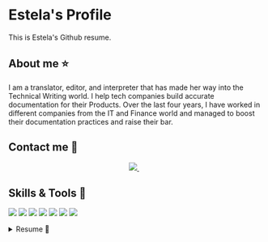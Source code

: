 # Estela's Profile
This is Estela's Github resume.
## About me ⭐
I am a translator, editor, and interpreter that has made her way into the Technical Writing world. I help tech companies build accurate documentation for their Products.
Over the last four years, I have worked in different companies from the IT and Finance world and managed to boost their documentation practices and raise their bar.
## Contact me 💌
<p align='center'>
  <a href="https://www.linkedin.com/in/estela-mora-alfons%C3%ADn-b7571b9a/">
    <img src="https://img.shields.io/badge/linkedin-%230077B5.svg?&style=for-the-badge&logo=linkedin&logoColor=white" />
     </a>&nbsp;&nbsp;
  </p>
    
## Skills & Tools 💪
<p align='left'>
<img src="https://img.shields.io/badge/Bitbucket-0747a6?style=for-the-badge&logo=bitbucket&logoColor=white" />
<img src= "https://img.shields.io/badge/Jira-0052CC?style=for-the-badge&logo=Jira&logoColor=white" />
<img src= "https://img.shields.io/badge/Python-FFD43B?style=for-the-badge&logo=python&logoColor=blue" />
<img src="https://img.shields.io/badge/json-5E5C5C?style=for-the-badge&logo=json&logoColor=white" />
<img src="https://img.shields.io/badge/Markdown-000000?style=for-the-badge&logo=markdown&logoColor=white" />
<img src= "	https://img.shields.io/badge/VSCode-0078D4?style=for-the-badge&logo=visual%20studio%20code&logoColor=white" />
<img src= "https://img.shields.io/badge/HTML5-E34F26?style=for-the-badge&logo=html5&logoColor=white" />
</p>

<details>
<summary>Resume 📃</summary>

## Work Experience
### Senior Technical Writer — Technisys
📆 2021–2023
<ul>
<li> Development of documentation plan for the Product Packaging (functional, technical, and commercial documentation) </li>
<li> Translation and editing (English and Spanish) of product documentation and training materials</li>
<li> Content creation for training and product </li>
<li> Creation of templates and style guides </li>
<li> Content creation for the API Portal </li>
<li> Management of Bitbucket repositories, Jira incidents, and Confluence </li>
<li> Live translation (ENG<>SPA) at virtual meetings and training sessions </li>
</ul>

<b> My Work in Metrics </b>
<ul>
<li> + 100 edited file for the API Portal </li>
<li> + 80 filed edited for the lastest major release of Cyberbank 4.0 (Technisys' propietary product) </li>
<li> 30 training material decks written, edited and translated </li>
<li> Live translation in more than 50 virtual meetings </li>
</ul>

### Senior Technical Writer — Crisil 
📆 2017–2021
<ul>
<li> Development of documentation plan for the Product Packaging (functional, technical, and commercial documentation) </li>
<li> Translation and editing (English and Spanish) of product documentation and training materials</li>
<li> Editing and Proofreading of financial and statistics reports for Tier 1 bank in the US </li>
<li> Creation of style guide </li>
<li> Project Management and QC </li>
</ul>

### Research Associate – S&P Global
📆 2015–2017
<ul>
<li> Collection of financial information from public sources </li>
<li> Platform update and QA of platform records </li>
<li> Platform update and QA of platform records </li>
</ul>

### Freelance Translator and Interpreter
📆 2013–Present
<ul>
<li> General and certified translations </li>
<li> Consecutive and simultaneous interpretation
 </li>
</ul>

### Paralegal — Klein & Franco
📆 2014–2015
<ul>
<li> Paralegal for the Public Registry of Commerce
 </li>
<li> Translations </li>
</ul>

### Typist — EY
📆 2008–2013
<ul>
<li> Spanish and English proofreader
 </li>
</ul>

## Education
### Exchange Student — University of Guelph
📆 2022–2022| 📍 Ontario, Canada
Courses taken: Linguistics, Project Management, Consumer Behavior Theory

### MA in Marketing and Communications — University of San Andres
📆 2021–2023| 📍 Buenos Aires, Argentina
Thesis in progress

### Diploma in Conference Interpretation — IES en Lenguas Vivas 'Juan R. Fernandez'
📆 2017–2019| 📍 Buenos Aires, Argentina

### BA in Translations — University of Buenos Aires
📆 2010–2015| 📍 Buenos Aires, Argentina

## Languages 🌐
<ul>
<li> <b> Spanish </b>: Native </li>
<li> <b> English </b>: Native </li>
<li> <b> Portuguese </b>: Advanced </li>
<li> <b> French </b>: Beginner</li>
</ul>
